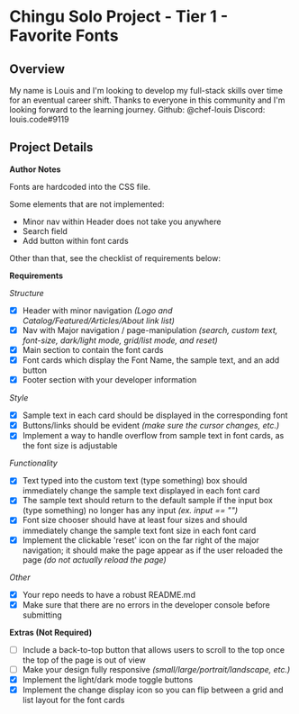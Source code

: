 # Chingu Solo Project - Tier 1 - Favorite Fonts

## Overview ##

My name is Louis and I'm looking to develop my full-stack skills over time for an eventual career shift. Thanks to everyone in this community and I'm looking forward to the learning journey.
Github: @chef-louis
Discord: louis.code#9119

## Project Details ## 

**Author Notes**

Fonts are hardcoded into the CSS file.

Some elements that are not implemented:
- Minor nav within Header does not take you anywhere
- Search field
- Add button within font cards

Other than that, see the checklist of requirements below:

**Requirements**

*Structure*
- [X] Header with minor navigation *(Logo and Catalog/Featured/Articles/About link list)*
- [X] Nav with Major navigation / page-manipulation *(search, custom text, font-size, dark/light mode, grid/list mode, and reset)*
- [X] Main section to contain the font cards
- [X] Font cards which display the Font Name, the sample text, and an add button
- [X] Footer section with your developer information

*Style*
- [X] Sample text in each card should be displayed in the corresponding font
- [X] Buttons/links should be evident *(make sure the cursor changes, etc.)*
- [X] Implement a way to handle overflow from sample text in font cards, as the font size is adjustable

*Functionality*
- [X] Text typed into the custom text (type something) box should immediately change the sample text displayed in each font card
- [X] The sample text should return to the default sample if the input box (type something) no longer has any input *(ex. input == "")*
- [X] Font size chooser should have at least four sizes and should immediately change the sample text font size in each font card
- [X] Implement the clickable 'reset' icon on the far right of the major navigation; it should make the page appear as if the user reloaded the page *(do not actually reload the page)*

*Other*
- [X] Your repo needs to have a robust README.md
- [X] Make sure that there are no errors in the developer console before submitting

**Extras (Not Required)**

- [ ] Include a back-to-top button that allows users to scroll to the top once the top of the page is out of view
- [ ] Make your design fully responsive *(small/large/portrait/landscape, etc.)*
- [X] Implement the light/dark mode toggle buttons
- [X] Implement the change display icon so you can flip between a grid and list layout for the font cards